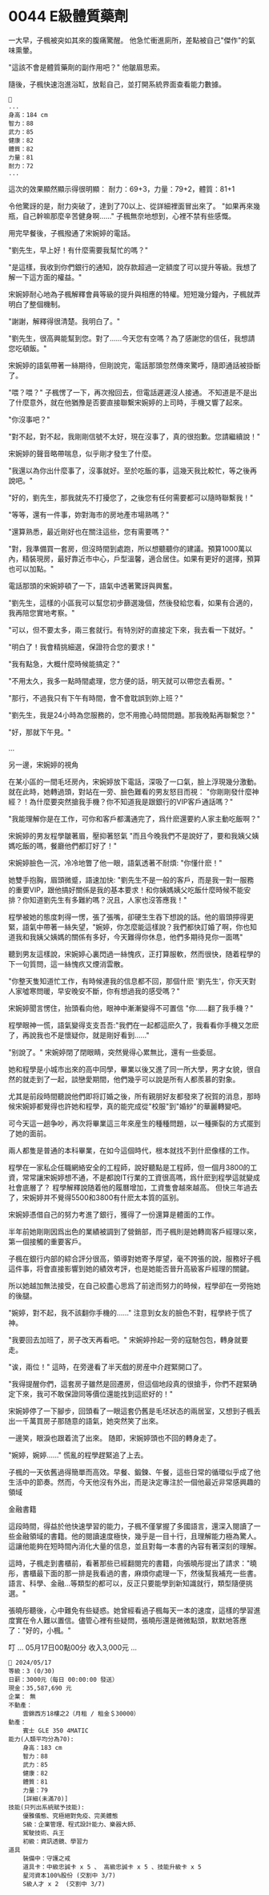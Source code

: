 # 0044 E級體質藥劑

一大早，子楓被突如其來的腹痛驚醒。
他急忙衝進廁所，差點被自己"傑作"的氣味熏暈。

"這該不會是體質藥劑的副作用吧？"
他皺眉思索。

隨後，子楓快速泡進浴缸，放鬆自己，並打開系統界面查看能力數據。

```
📰
...
身高：184 cm
智力：88
武力：85
健康：82
體質：82
力量：81
耐力：72
...
```

這次的效果顯然顯示得很明顯：
耐力：69+3，力量：79+2，體質：81+1

令他驚訝的是，耐力突破了，達到了70以上、從詳細裡面冒出來了。
"如果再來幾瓶，自己幹嘛那麼辛苦健身啊……"
子楓無奈地想到，心裡不禁有些感慨。

用完早餐後，子楓撥通了宋婉婷的電話。

"劉先生，早上好！有什麼需要我幫忙的嗎？"

"是這樣，我收到你們銀行的通知，說存款超過一定額度了可以提升等級。我想了解一下這方面的權益。"

宋婉婷耐心地為子楓解釋會員等級的提升與相應的特權。短短幾分鐘內，子楓就弄明白了整個機制。

"謝謝，解釋得很清楚。我明白了。"

"劉先生，很高興能幫到您。對了……今天您有空嗎？為了感謝您的信任，我想請您吃頓飯。"

宋婉婷的語氣帶著一絲期待，但剛說完，電話那頭忽然傳來驚呼，隨即通話被掛斷了。

"喂？喂？"
子楓愣了一下，再次撥回去，但電話遲遲沒人接通。
不知道是不是出了什麼意外，就在他猶豫是否要直接聯繫宋婉婷的上司時，手機又響了起來。

"你沒事吧？"

"對不起，對不起，我剛剛信號不太好，現在沒事了，真的很抱歉。您請繼續說！"

宋婉婷的聲音略帶喘息，似乎剛才發生了什麼。

"我還以為你出什麼事了，沒事就好。至於吃飯的事，這幾天我比較忙，等之後再說吧。"

"好的，劉先生，那我就先不打擾您了，之後您有任何需要都可以隨時聯繫我！"

"等等，還有一件事，妳對海市的房地產市場熟嗎？"

"還算熟悉，最近剛好也在關注這些，您有需要嗎？"

"對，我準備買一套房，但沒時間到處跑，所以想聽聽你的建議。預算1000萬以內，精裝現房，最好靠近市中心，戶型溫馨，適合居住。如果有更好的選擇，預算也可以加點。"

電話那頭的宋婉婷頓了一下，語氣中透著驚訝與興奮。

"劉先生，這樣的小區我可以幫您初步篩選幾個，然後發給您看，如果有合適的，我再陪您實地考察。"

"可以，但不要太多，兩三套就行。有特別好的直接定下來，我去看一下就好。"

"明白了！我會精挑細選，保證符合您的要求！"

"我有點急，大概什麼時候能搞定？"

"不用太久，我多一點時間處理，您方便的話，明天就可以帶您去看房。"

"那行，不過我只有下午有時間，會不會耽誤到妳上班？"

"劉先生，我是24小時為您服務的，您不用擔心時間問題。那我晚點再聯繫您？"

"好，那就下午見。"

...

另一邊，宋婉婷的視角

在某小區的一間毛坯房內，宋婉婷放下電話，深吸了一口氣，臉上浮現幾分激動。
就在此時，她轉過頭，對站在一旁、臉色難看的男友怒目而視：
"你剛剛發什麼神經？！為什麼要突然搶我手機？你不知道我是跟銀行的VIP客戶通話嗎？"

"我能理解你是在工作，可你和客戶都溝通完了，爲什麽還要約人家主動吃飯啊？"

宋婉婷的男友程學皺著眉，壓抑著怒氣
"而且今晚我們不是說好了，要和我姨父姨媽吃飯的嗎，餐廳他們都訂好了！"

宋婉婷臉色一沉，冷冷地瞥了他一眼，語氣透著不耐煩:
"你懂什麽！"

她雙手抱胸，眉頭微蹙，語速加快:
"劉先生不是一般的客戶，而是我一對一服務的重要VIP，跟他搞好關係是我的基本要求！和你姨媽姨父吃飯什麼時候不能安排？你知道劉先生有多難約嗎？況且，人家也沒答應我！"

程學被她的態度刺得一愣，張了張嘴，卻硬生生吞下想說的話。他的眉頭擰得更緊，語氣中帶著一絲失望，"婉婷，你怎麼能這樣說？我們都快訂婚了啊，你也知道我和我姨父姨媽的關係有多好，今天難得你休息，他們多期待見你一面嗎"

聽到男友這樣說，宋婉婷心裏閃過一絲愧疚，正打算服軟，然而很快，随着程學的下一句質問，這一絲愧疚又煙消雲散。

"你整天隻知道忙工作，有時候連我的信息都不回，那個什麽 '劉先生'，你天天對人家噓寒問暖，早安晚安不斷，你有想過我的感受嗎？"

宋婉婷聞言愣住，抬頭看向他，眼神中漸漸變得不可置信
"你……翻了我手機？"

程學眼神一慌，語氣變得支支吾吾:"我們在一起都這麽久了，我看看你手機又怎麽了，再說我也不是懷疑你，就是剛好看到……"

"别說了。"
宋婉婷閉了閉眼睛，突然覺得心累無比，還有一些委屈。

她和程學是小城市出來的高中同學，畢業以後又進了同一所大學，男才女貌，很自然的就走到了一起，談戀愛期間，他們幾乎可以說是所有人都羨慕的對象。

尤其是前段時間聽說他們即将訂婚之後，所有親朋好友都發來了祝賀的消息，那時候宋婉婷都覺得也許她和程學，真的能完成從"校服"到"婚紗"的華麗轉變吧。

可今天這一趟争吵，再次将畢業這三年來産生的種種問題，以一種撕裂的方式擺到了她的面前。

兩人都隻是普通的本科畢業，在如今這個時代，根本就找不到什麽像樣的工作。

程學在一家私企任職網絡安全的工程師，說好聽點是工程師，但一個月3800的工資，常常讓宋婉婷想不通，不是都說IT行業的工資很高嗎，爲什麽到程學這就變成社會底層了？
程學解釋說随着他的履曆增加，工資隻會越來越高。
但快三年過去了，宋婉婷并不覺得5500和3800有什麽太本質的區别。

宋婉婷憑借自己的努力考進了銀行，獲得了一份還算是體面的工作。

半年前她剛剛因爲出色的業績被調到了營銷部，而子楓則是她轉崗客戶經理以來，第一個接觸的重要客戶。

子楓在銀行内部的綜合評分很高，領導對她寄予厚望，毫不誇張的說，服務好子楓這件事，将會直接影響到她的績效考評，也是她能否晉升高級客戶經理的關鍵。

所以她越加無法接受，在自己絞盡心思爲了前途而努力的時候，程學卻在一旁拖她的後腿。

"婉婷，對不起，我不該翻你手機的……"
注意到女友的臉色不對，程學終于慌了神。

"我要回去加班了，房子改天再看吧。"
宋婉婷拎起一旁的寇馳包包，轉身就要走。

"诶，兩位！"
這時，在旁邊看了半天戲的房産中介趕緊開口了。

"我得提醒你們，這套房子雖然是回遷房，但這個地段真的很搶手，你們不趕緊确定下來，我可不敢保證同等價位還能找到這麽好的！"

宋婉婷停了一下腳步，回頭看了一眼這套仍舊是毛坯狀态的兩居室，又想到子楓丢出一千萬買房子那随意的語氣，她突然笑了出來。

一邊笑，眼淚也跟着流了出來。
随即，宋婉婷頭也不回的轉身走了。

"婉婷，婉婷……"
慌亂的程學趕緊追了上去。

子楓的一天依舊過得簡單而高效。早餐、鍛鍊、午餐，這些日常的循環似乎成了他生活中的節奏。然而，今天他沒有外出，而是決定專注於一個他最近非常感興趣的領域

金融書籍

這段時間，得益於他快速學習的能力，子楓不僅掌握了多國語言，還深入閱讀了一些金融領域的書籍。他的閱讀速度極快，幾乎是一目十行，且理解能力極為驚人。這讓他能夠在短時間內消化大量的信息，並且對每一本書的內容有著深刻的理解。

這時，子楓走到書櫃前，看著那些已經翻閱完的書籍，向張曉彤提出了請求："曉彤，書櫃最下面的那一排是我看過的書，麻煩你處理一下，然後幫我補充一些書。語言、科學、金融…等類型的都可以，反正只要能學到新知識就行，類型隨便挑選。"

張曉彤聽後，心中難免有些疑惑。她曾經看過子楓每天一本的速度，這樣的學習進度實在令人難以置信。儘管心裡有些疑問，張曉彤還是微微點頭，默默地答應了："好的，小楓。"

叮
… 05月17日00點00分 收入3,000元 …

```
📰 2024/05/17
等級：3 (0/30)
日薪：3000元（每日 00:00:00 發送）
現金：35,587,690 元
企業： 無
不動產：
    雲錦西方18樓之2（月租 / 租金＄30000）
動產：
    賓士 GLE 350 4MATIC
能力(人類平均分為70):
    身高：183 cm
    智力：88
    武力：85
    健康：82
    體質：81
    力量：79
    [詳細(未滿70)]
技能(只列出系統賦予技能):
    優雅儀態、究極絕對免疫、完美體態
    S級：企業管理、程式設計能力、樂器大師、
    駕駛技術、兵王
    初級：資訊透鏡、學習力
道具
    裝備中：守護之戒
    道具卡：中級忠誠卡 x 5 、 高級忠誠卡 x 5 、技能升級卡 x 5
    星河資本100%股份 (交割中 3/7)
    S級人才 x 2  (交割中 3/7)

```